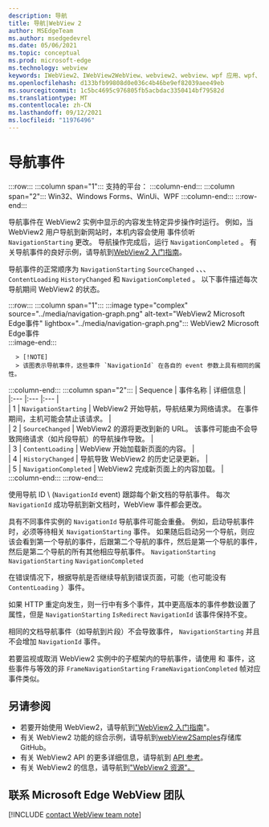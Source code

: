 ```yaml
---
description: 导航
title: 导航|WebView 2
author: MSEdgeTeam
ms.author: msedgedevrel
ms.date: 05/06/2021
ms.topic: conceptual
ms.prod: microsoft-edge
ms.technology: webview
keywords: IWebView2、IWebView2WebView、webview2、webview、wpf 应用、wpf、edge、ICoreWebView2、ICoreWebView2Host、浏览器控件、边缘 html
ms.openlocfilehash: d133bfb99808d0e036c4b46be9ef82039aee49eb
ms.sourcegitcommit: 1c5bc4695c976805fb5acbdac3350414bf79582d
ms.translationtype: MT
ms.contentlocale: zh-CN
ms.lasthandoff: 09/12/2021
ms.locfileid: "11976496"
---
```

# <a name="navigation-events"></a>导航事件  

:::row:::
   :::column span="1":::
      支持的平台：
   :::column-end:::
   :::column span="2":::
      Win32、Windows Forms、WinUi、WPF
   :::column-end:::
:::row-end:::  

导航事件在 WebView2 实例中显示的内容发生特定异步操作时运行。  例如，当 WebView2 用户导航到新网站时，本机内容会使用 事件侦听 `NavigationStarting` 更改。  导航操作完成后，运行 `NavigationCompleted` 。  有关导航事件的良好示例，请导航到[WebView2 入门指南][Webview2IndexGetStarted]。  

<!--todo:  Move the relevant information out of the get started guide to better focus the content and leave the most concise elements in the get started guide.  -->   

导航事件的正常顺序为 `NavigationStarting` `SourceChanged` 、、、 `ContentLoading` `HistoryChanged` 和 `NavigationCompleted` 。  以下事件描述每次导航期间 WebView2 的状态。  

:::row:::
   :::column span="1":::
      :::image type="complex" source="../media/navigation-graph.png" alt-text="WebView2 Microsoft Edge事件" lightbox="../media/navigation-graph.png":::
         WebView2 Microsoft Edge事件  
      :::image-end:::  
      
      > [!NOTE]
      > 该图表示导航事件，这些事件 `NavigationId` 在各自的 event 参数上具有相同的属性。  
   :::column-end:::
   :::column span="2":::
      | Sequence | 事件名称 | 详细信息 |  
      |:--- |:--- |:--- |  
      | 1 | `NavigationStarting`  |  WebView2 开始导航，导航结果为网络请求。  在事件期间，主机可能会禁止该请求。  |  
      | 2 | `SourceChanged`  |  WebView2 的源将更改到新的 URL。  该事件可能由不会导致网络请求（如片段导航）的导航操作导致。  |  
      | 3 | `ContentLoading`  |  WebView 开始加载新页面的内容。  |  
      | 4 | `HistoryChanged`  |  导航导致 WebView2 的历史记录更新。  |  
      | 5 | `NavigationCompleted`  |  WebView2 完成新页面上的内容加载。  |  
   :::column-end:::
:::row-end:::

使用导航 ID \ (`NavigationId` event\) 跟踪每个新文档的导航事件。  每次 `NavigationId` 成功导航到新文档时，WebView 事件都会更改。  

 具有不同事件实例的 `NavigationId` 导航事件可能会重叠。  例如，启动导航事件时，必须等待相关 `NavigationStarting` 事件。  如果随后启动另一个导航，则应该会看到第一个导航的事件，后跟第二个导航的事件，然后是第一个导航的事件，然后是第二个导航的所有其他相应导航事件。 `NavigationStarting` `NavigationStarting` `NavigationCompleted`  
 
 在错误情况下，根据导航是否继续导航到错误页面，可能（也可能没有 `ContentLoading` ）事件。  
 
 如果 HTTP 重定向发生，则一行中有多个事件，其中更高版本的事件参数设置了属性，但是 `NavigationStarting` `IsRedirect` `NavigationId` 该事件保持不变。  
 
 相同的文档导航事件（如导航到片段）不会导致事件， `NavigationStarting` 并且不会增加 `NavigationId` 事件。  

若要监视或取消 WebView2 实例中的子框架内的导航事件，请使用 和 事件，这些事件与等效的非 `FrameNavigationStarting` `FrameNavigationCompleted` 帧对应事件类似。  

## <a name="see-also"></a>另请参阅  

*   若要开始使用 WebView2，请导航到["WebView2 入门指南][Webview2IndexGetStarted]"。  
*   有关 WebView2 功能的综合示例，请导航到[webView2Samples][GithubMicrosoftedgeWebview2samples]存储库GitHub。  
*   有关 WebView2 API 的更多详细信息，请导航到 [API 参考][DotnetApiMicrosoftWebWebview2WpfWebview2]。  
*   有关 WebView2 的信息，请导航到["WebView2 资源"。][Webview2IndexNextSteps]  

## <a name="getting-in-touch-with-the-microsoft-edge-webview-team"></a>联系 Microsoft Edge WebView 团队  

[!INCLUDE [contact WebView team note](../includes/contact-webview-team-note.md)]  

<!-- links -->  

[Webview2IndexGetStarted]: ../index.md#get-started "入门 - WebView2 Microsoft Edge简介|Microsoft Docs"  
[Webview2IndexNextSteps]: ../index.md#next-steps "下一步 - Microsoft Edge WebView2 |Microsoft Docs"  

[DotnetApiMicrosoftWebWebview2WpfWebview2]: /dotnet/api/microsoft.web.webview2.wpf.webview2 "WebView2 类|Microsoft Docs"  

[GithubMicrosoftedgeWebview2samples]: https://github.com/MicrosoftEdge/WebView2Samples "WebView2 示例 - MicrosoftEdge/WebView2Samples | GitHub"  
